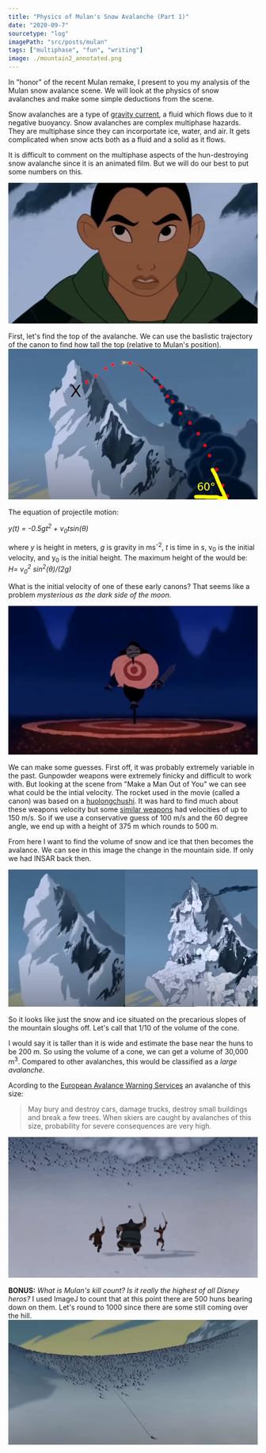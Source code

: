 ```yaml
---
title: "Physics of Mulan's Snow Avalanche (Part 1)"
date: "2020-09-7"
sourcetype: "log"
imagePath: "src/posts/mulan"
tags: ["multiphase", "fun", "writing"]
image: ./mountain2_annotated.png
---
```

In "honor" of the recent Mulan remake, I present to you my analysis of the Mulan snow avalance scene. We will look at the physics of snow avalanches and make some simple deductions from the scene. 

Snow avalanches are a type of [gravity current](https://en.wikipedia.org/wiki/Gravity_current), a fluid which flows due to it negative buoyancy. Snow avalanches are complex multiphase hazards. They are multiphase since they can incorportate ice, water, and air. It gets complicated when snow acts both as a fluid and a solid as it flows.

It is difficult to comment on the multiphase aspects of the hun-destroying snow avalanche since it is an animated film. But we will do our best to put some numbers on this. 

![Mulan](./mulanexpression.gif)

First, let's find the top of the avalanche. 
We can use the baslistic trajectory of the canon to find how tall the top (relative to Mulan's position). 
![Thanks Mushu](./mountain2_annotated.png)

The equation of projectile motion:

 *y(t) = -0.5gt<sup>2</sup>  + v<sub>0</sub>tsin(&theta;)*

where *y* is height in meters, *g* is gravity in ms<sup>-2</sup>, *t* is time in s, v<sub>0</sub> is the initial velocity, and y<sub>0</sub> is the initial height. 
The maximum height of the would be: 
*H= v<sub>0</sub><sup>2</sup> sin<sup>2</sup>(&theta;)/(2g)*

What is the initial velocity of one of these early canons? That seems like a problem *mysterious as the dark side of the moon.* 

![V0](./dummy.gif)

We can make some guesses. First off, it was probably extremely variable in the past. Gunpowder weapons were extremely finicky and difficult to work with. But looking at the scene from "Make a Man Out of You" we can see what could be the intial velocity. The rocket used in the movie (called a canon) was based on a [huolongchushi](https://en.wikipedia.org/wiki/Huolongchushui). It was hard to find much about these weapons velocity but some [similar weapons](https://deadliestwarrior.fandom.com/wiki/Nest_of_Bees) had velocities of up to 150 m/s. So if we use a conservative guess of 100 m/s and the 60 degree angle, we end up with a height of 375 m which rounds to 500 m. 

From here I want to find the volume of snow and ice that then becomes the avalance. We can see in this image the change in the mountain side. If only we had INSAR back then. 

![What Sounds does an avalanche make?](./mountanchange.png)

So it looks like just the snow and ice situated on the precarious slopes of the mountain sloughs off. Let's call that 1/10 of the volume of the cone. 

I would say it is taller than it is wide and estimate the base near the huns to be 200 m. So using the volume of a cone, we can get a volume of 30,000 m<sup>3</sup>. Compared to other avalanches, this would be classified as a *large avalanche*. 

Acording to the [European Avalance Warning Services](https://www.avalanches.org/standards/avalanche-size/) an avalanche of this size: 

>May bury and destroy cars, damage trucks, destroy small buildings and break a few trees.
>When skiers are caught by avalanches of this size, probability for severe consequences are very high.

![Good luck with that](./runaway.gif)

**BONUS:** 
*What is Mulan's kill count? Is it really the highest of all Disney heros?*
I used ImageJ to count that at this point there are 500 huns bearing down on them. Let's round to 1000 since there are some still coming over the hill. 
![Huns](./huns.png)



